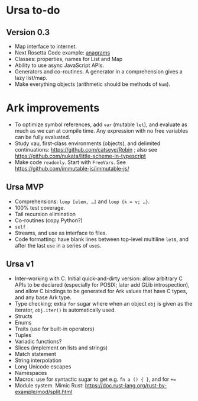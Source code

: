 # Ursa to-do

## Version 0.3

* Map interface to internet.
* Next Rosetta Code example: [anagrams](https://rosettacode.org/wiki/Anagrams#Python)
* Classes: properties, names for List and Map
* Ability to use async JavaScript APIs.
* Generators and co-routines. A generator in a comprehension gives a lazy
  list/map.
* Make everything objects (arithmetic should be methods of `Num`).

# Ark improvements

* To optimize symbol references, add `var` (mutable `let`), and
  evaluate as much as we can at compile time. Any expression with no free
  variables can be fully evaluated.
* Study vau, first-class environments (objects), and delimited
  continuations: https://github.com/catseye/Robin ; also see
  https://github.com/nukata/little-scheme-in-typescript
* Make code `readonly`. Start with `FreeVars`.
  See https://github.com/immutable-js/immutable-js/

## Ursa MVP

* Comprehensions: `loop [elem, …]` and `loop {k = v; …}`.
* 100% test coverage.
* Tail recursion elimination
* Co-routines (copy Python?)
* `self`
* Streams, and use as interface to files.
* Code formatting: have blank lines between top-level multiline `let`s, and
  after the last `use` in a series of `use`s.

## Ursa v1

* Inter-working with C. Initial quick-and-dirty version: allow arbitrary C
  APIs to be declared (especially for POSIX; later add GLib introspection),
  and allow C bindings to be generated for Ark values that have C types, and
  any base Ark type.
* Type checking; extra `for` sugar where when an object `obj` is given as
  the iterator, `obj.iter()` is automatically used.
* Structs
* Enums
* Traits (use for built-in operators)
* Tuples
* Variadic functions?
* Slices (implement on lists and strings)
* Match statement
* String interpolation
* Long Unicode escapes
* Namespaces
* Macros: use for syntactic sugar to get e.g. `fn a () { }`, and for `+=`
* Module system. Mimic Rust: https://doc.rust-lang.org/rust-by-example/mod/split.html
